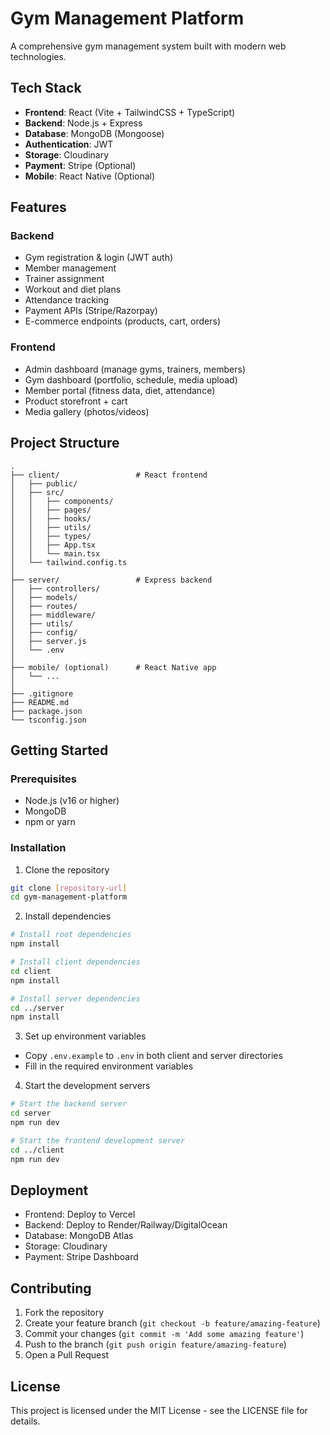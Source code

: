 # Gym Management Platform

A comprehensive gym management system built with modern web technologies.

## Tech Stack

- **Frontend**: React (Vite + TailwindCSS + TypeScript)
- **Backend**: Node.js + Express
- **Database**: MongoDB (Mongoose)
- **Authentication**: JWT
- **Storage**: Cloudinary
- **Payment**: Stripe (Optional)
- **Mobile**: React Native (Optional)

## Features

### Backend
- Gym registration & login (JWT auth)
- Member management
- Trainer assignment
- Workout and diet plans
- Attendance tracking
- Payment APIs (Stripe/Razorpay)
- E-commerce endpoints (products, cart, orders)

### Frontend
- Admin dashboard (manage gyms, trainers, members)
- Gym dashboard (portfolio, schedule, media upload)
- Member portal (fitness data, diet, attendance)
- Product storefront + cart
- Media gallery (photos/videos)

## Project Structure

```
.
├── client/                 # React frontend
│   ├── public/
│   ├── src/
│   │   ├── components/
│   │   ├── pages/
│   │   ├── hooks/
│   │   ├── utils/
│   │   ├── types/
│   │   ├── App.tsx
│   │   └── main.tsx
│   └── tailwind.config.ts
│
├── server/                 # Express backend
│   ├── controllers/
│   ├── models/
│   ├── routes/
│   ├── middleware/
│   ├── utils/
│   ├── config/
│   ├── server.js
│   └── .env
│
├── mobile/ (optional)      # React Native app
│   └── ...
│
├── .gitignore
├── README.md
├── package.json
└── tsconfig.json
```

## Getting Started

### Prerequisites
- Node.js (v16 or higher)
- MongoDB
- npm or yarn

### Installation

1. Clone the repository
```bash
git clone [repository-url]
cd gym-management-platform
```

2. Install dependencies
```bash
# Install root dependencies
npm install

# Install client dependencies
cd client
npm install

# Install server dependencies
cd ../server
npm install
```

3. Set up environment variables
- Copy `.env.example` to `.env` in both client and server directories
- Fill in the required environment variables

4. Start the development servers
```bash
# Start the backend server
cd server
npm run dev

# Start the frontend development server
cd ../client
npm run dev
```

## Deployment

- Frontend: Deploy to Vercel
- Backend: Deploy to Render/Railway/DigitalOcean
- Database: MongoDB Atlas
- Storage: Cloudinary
- Payment: Stripe Dashboard

## Contributing

1. Fork the repository
2. Create your feature branch (`git checkout -b feature/amazing-feature`)
3. Commit your changes (`git commit -m 'Add some amazing feature'`)
4. Push to the branch (`git push origin feature/amazing-feature`)
5. Open a Pull Request

## License

This project is licensed under the MIT License - see the LICENSE file for details. 